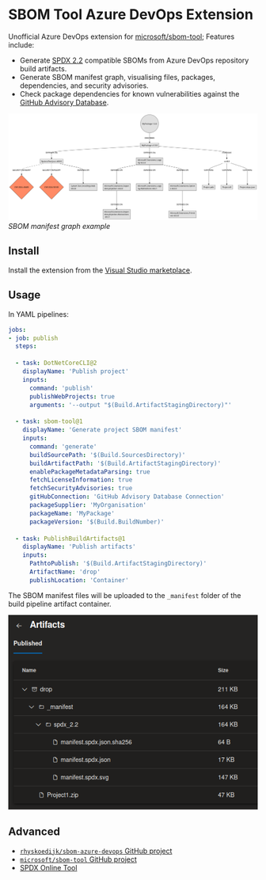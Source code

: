 # SBOM Tool Azure DevOps Extension

Unofficial Azure DevOps extension for [microsoft/sbom-tool](https://github.com/microsoft/sbom-tool); Features include:

- Generate [SPDX 2.2](https://spdx.dev/) compatible SBOMs from Azure DevOps repository build artifacts.
- Generate SBOM manifest graph, visualising files, packages, dependencies, and security advisories.
- Check package dependencies for known vulnerabilities against the [GitHub Advisory Database](https://github.com/advisories).


![example.manifest.spdx.svg](images/example.manifest.spdx.svg)
_SBOM manifest graph example_

## Install

Install the extension from the [Visual Studio marketplace](https://marketplace.visualstudio.com/items?itemName=rhyskoedijk.sbom-tool).

## Usage
In YAML pipelines:

```yaml
jobs:
- job: publish
  steps:

  - task: DotNetCoreCLI@2
    displayName: 'Publish project'
    inputs:
      command: 'publish'
      publishWebProjects: true
      arguments: '--output "$(Build.ArtifactStagingDirectory)"'

  - task: sbom-tool@1
    displayName: 'Generate project SBOM manifest'
    inputs:
      command: 'generate'
      buildSourcePath: '$(Build.SourcesDirectory)'
      buildArtifactPath: '$(Build.ArtifactStagingDirectory)'
      enablePackageMetadataParsing: true
      fetchLicenseInformation: true
      fetchSecurityAdvisories: true
      gitHubConnection: 'GitHub Advisory Database Connection'
      packageSupplier: 'MyOrganisation'
      packageName: 'MyPackage'
      packageVersion: '$(Build.BuildNumber)'

  - task: PublishBuildArtifacts@1
    displayName: 'Publish artifacts'
    inputs:
      PathtoPublish: '$(Build.ArtifactStagingDirectory)'
      ArtifactName: 'drop'
      publishLocation: 'Container'
```

The SBOM manifest files will be uploaded to the `_manifest` folder of the build pipeline artifact container.

![example.artifacts.png](images/example.artifacts.png)

## Advanced

- [`rhyskoedijk/sbom-azure-devops` GitHub project](https://github.com/rhyskoedijk/sbom-azure-devops)
- [`microsoft/sbom-tool` GitHub project](https://github.com/microsoft/sbom-tool)
- [SPDX Online Tool](https://tools.spdx.org/app/)